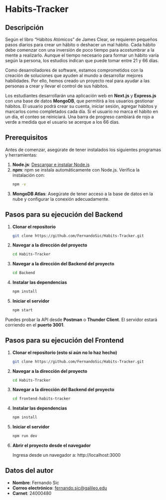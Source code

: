 # Habits-Tracker

## Descripción

Según el libro “Hábitos Atómicos” de James Clear, se requieren pequeños pasos diarios para crear un hábito o deshacer un mal hábito. Cada hábito debe comenzar con una inversión de poco tiempo para acostumbrar a la mente a realizarlo. Aunque el tiempo necesario para formar un hábito varía según la persona, los estudios indican que puede tomar entre 21 y 66 días.

Como desarrolladores de software, estamos comprometidos con la creación de soluciones que ayuden al mundo a desarrollar mejores habilidades. Por ello, hemos creado un proyecto real para ayudar a las personas a crear y llevar el control de sus hábitos.

Los estudiantes desarrollarán una aplicación web en **Next.js** y **Express.js** con una base de datos **MongoDB**, que permitirá a los usuarios gestionar hábitos. El usuario podrá crear su cuenta, iniciar sesión, agregar hábitos y marcarlos como completados cada día. Si el usuario no marca el hábito en un día, el conteo se reiniciará. Una barra de progreso cambiará de rojo a verde a medida que el usuario se acerque a los 66 días.

## Prerequisitos

Antes de comenzar, asegúrate de tener instalados los siguientes programas y herramientas:

1. **Node.js**: [Descargar e instalar Node.js](https://nodejs.org/)
2. **npm**: npm se instala automáticamente con Node.js. Verifica la instalación con:
   ```sh
   npm -v
   ```
3. **MongoDB Atlas**: Asegúrate de tener acceso a la base de datos en la nube y configurar la conexión adecuadamente.

## Pasos para su ejecución del Backend

1. **Clonar el repositorio**  
   ```sh
   git clone https://github.com/FernandoSic/Habits-Tracker.git
   ```

2. **Navegar a la dirección del proyecto**  
   ```sh
   cd Habits-Tracker
   ```
3. **Navegar a la dirección del Backend del proyecto** 
   ```sh
   cd Backend
   ```
4. **Instalar las dependencias**  
   ```sh
   npm install
   ```

5. **Iniciar el servidor**  
   ```sh
   npm start
   ```

Puedes probar la API desde **Postman** o **Thunder Client**. El servidor estará corriendo en el **puerto 3001**.

## Pasos para su ejecución del Frontend

1. **Clonar el repositorio (esto si aún no lo haz hecho)**  
   ```sh
   git clone https://github.com/FernandoSic/Habits-Tracker.git
   ```

2. **Navegar a la dirección del proyecto**  
   ```sh
   cd Habits-Tracker
   ```
3. **Navegar a la dirección del Backend del proyecto** 
   ```sh
   cd frontend-habits-tracker
   ```
4. **Instalar las dependencias**  
   ```sh
   npm install
   ```

5. **Iniciar el servidor**  
   ```sh
   npm run dev
   ```
6. **Abrir el proyecto desde el navegador**

   Ingresa desde un navegador a: http://localhost:3000 

## Datos del autor

- **Nombre**: Fernando Sic  
- **Correo electrónico**: fernando.sic@galileo.edu  
- **Carnet**: 24000480 
